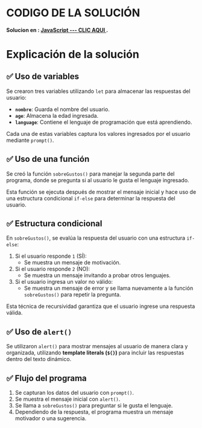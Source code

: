 # CODIGO DE LA SOLUCIÓN
#### Solucion en :  **[JavaScript --- CLIC AQUI ](day-2.js)**.

# Explicación de la solución

## ✅ Uso de variables
Se crearon tres variables utilizando `let` para almacenar las respuestas del usuario:
- **`nombre`**: Guarda el nombre del usuario.
- **`age`**: Almacena la edad ingresada.
- **`language`**: Contiene el lenguaje de programación que está aprendiendo.

Cada una de estas variables captura los valores ingresados por el usuario mediante `prompt()`.

## ✅ Uso de una función
Se creó la función `sobreGustos()` para manejar la segunda parte del programa, donde se pregunta si al usuario le gusta el lenguaje ingresado.

Esta función se ejecuta después de mostrar el mensaje inicial y hace uso de una estructura condicional `if-else` para determinar la respuesta del usuario.

## ✅ Estructura condicional
En `sobreGustos()`, se evalúa la respuesta del usuario con una estructura `if-else`:

1. Si el usuario responde `1` (SÍ):
   - Se muestra un mensaje de motivación.
2. Si el usuario responde `2` (NO):
   - Se muestra un mensaje invitando a probar otros lenguajes.
3. Si el usuario ingresa un valor no válido:
   - Se muestra un mensaje de error y se llama nuevamente a la función `sobreGustos()` para repetir la pregunta.

Esta técnica de recursividad garantiza que el usuario ingrese una respuesta válida.

## ✅ Uso de `alert()`
Se utilizaron `alert()` para mostrar mensajes al usuario de manera clara y organizada, utilizando **template literals (`${}`)** para incluir las respuestas dentro del texto dinámico.

## ✅ Flujo del programa
1. Se capturan los datos del usuario con `prompt()`.
2. Se muestra el mensaje inicial con `alert()`.
3. Se llama a `sobreGustos()` para preguntar si le gusta el lenguaje.
4. Dependiendo de la respuesta, el programa muestra un mensaje motivador o una sugerencia.

